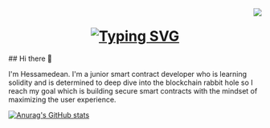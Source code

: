 <img align="right" src="https://visitor-badge.laobi.icu/badge?page_id=Hessamedean.Hessamedean"/>


<h1 align="center">
<a href="https://git.io/typing-svg"><img src="https://readme-typing-svg.demolab.com?font=Fira+Code&size=40&duration=3500&pause=500&color=2A92C0&background=7F52EF00&center=true&width=500&height=70&lines=Hi+There+%F0%9F%91%8B;This+is+Hessamedean;Welcome+To+My+GitHub" alt="Typing SVG" /></a>
</h1>
## Hi there 👋

I'm Hessamedean. I'm a junior smart contract developer who is learning solidity and is determined to deep dive into the blockchain rabbit hole so I reach my goal which is building secure smart contracts with the mindset of maximizing the user experience. 

[![Anurag's GitHub stats](https://github-readme-stats.vercel.app/api?username=Hessamedean)](https://github.com/anuraghazra/github-readme-stats)

